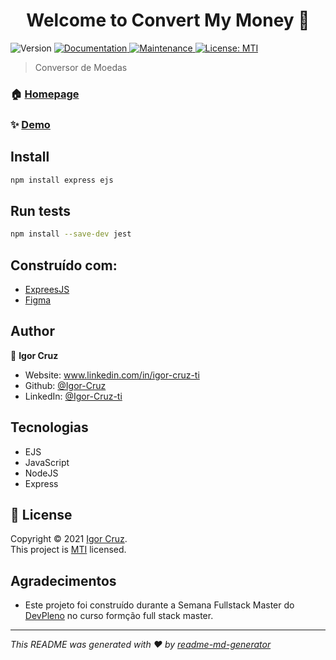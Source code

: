 <h1 align="center">Welcome to Convert My Money 👋</h1>
<p>
  <img alt="Version" src="https://img.shields.io/badge/version-1.0.0-blue.svg?cacheSeconds=2592000" />
  <a href="https://github.com/Igor-Cruz/ConvertMyMoney#readme" target="_blank">
    <img alt="Documentation" src="https://img.shields.io/badge/documentation-yes-brightgreen.svg" />
  </a>
  <a href="https://github.com/Igor-Cruz/ConvertMyMoney/graphs/commit-activity" target="_blank">
    <img alt="Maintenance" src="https://img.shields.io/badge/Maintained%3F-yes-green.svg" />
  </a>
  <a href="https://github.com/Igor-Cruz/ConvertMyMoney/blob/master/LICENSE" target="_blank">
    <img alt="License: MTI" src="https://img.shields.io/github/license/Igor-Cruz/Convert My Money" />
  </a>
</p>

> Conversor de Moedas

### 🏠 [Homepage](https://github.com/Igor-Cruz/ConvertMyMoney#readme)

### ✨ [Demo](https://convert-my-money-igor-cruz.vercel.app/)

 



## Install

```sh
npm install express ejs
```


## Run tests

```sh
npm install --save-dev jest
```



## Construído com:

* [ExpreesJS](https://expressjs.com/pt-br/) 
* [Figma](https://figma.com/) 


## Author

👤 **Igor Cruz**

* Website: www.linkedin.com/in/igor-cruz-ti
* Github: [@Igor-Cruz](https://github.com/Igor-Cruz)
* LinkedIn: [@Igor-Cruz-ti](https://linkedin.com/in/Igor-Cruz-ti)

## Tecnologias
- EJS
- JavaScript
- NodeJS
- Express



## 📝 License

Copyright © 2021 [Igor Cruz](https://github.com/Igor-Cruz).<br />
This project is [MTI](https://github.com/Igor-Cruz/ConvertMyMoney/blob/master/LICENSE) licensed.

## Agradecimentos

* Este projeto foi construído durante a Semana Fullstack Master do [DevPleno](https://devpleno.com) no curso formção full stack master.

***
_This README was generated with ❤️ by [readme-md-generator](https://github.com/kefranabg/readme-md-generator)_
